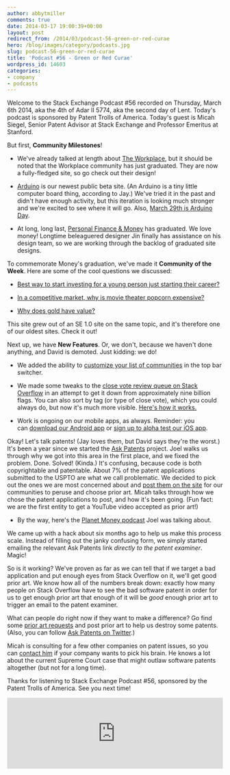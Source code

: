 ```yaml
---
author: abbytmiller
comments: true
date: 2014-03-17 19:00:39+00:00
layout: post
redirect_from: /2014/03/podcast-56-green-or-red-curae
hero: /blog/images/category/podcasts.jpg
slug: podcast-56-green-or-red-curae
title: 'Podcast #56 - Green or Red Curae'
wordpress_id: 14603
categories:
- company
- podcasts
---
```


Welcome to the Stack Exchange Podcast #56 recorded on Thursday, March 6th 2014, aka the 4th of Adar II 5774, aka the second day of Lent. Today's podcast is sponsored by Patent Trolls of America. Today's guest is Micah Siegel, Senior Patent Advisor at Stack Exchange and Professor Emeritus at Stanford.

But first, **Community Milestones**!



	
  * We've already talked at length about [The Workplace](http://blog.stackoverflow.com/2013/10/podcast-53-lets-go-rio/), but it should be noted that the Workplace community has just graduated. They are now a fully-fledged site, so go check out their design!

	
  * [Arduino](http://arduino.stackexchange.com/) is our newest public beta site. (An Arduino is a tiny little computer board thing, according to Jay.) We've tried it in the past and didn't have enough activity, but this iteration is looking much stronger and we're excited to see where it will go. Also, [March 29th is Arduino Day](http://day.arduino.cc/).

	
  * At long, long last, [Personal Finance & Money](http://money.stackexchange.com/) has graduated. We love money! Longtime beleaguered designer Jin finally has assistance on his design team, so we are working through the backlog of graduated site designs.


To commemorate Money's graduation, we've made it **Community of the Week**. Here are some of the cool questions we discussed:



	
  * [Best way to start investing for a young person just starting their career?](http://money.stackexchange.com/questions/1625/best-way-to-start-investing-for-a-young-person-just-starting-their-career)

	
  * [In a competitive market, why is movie theater popcorn expensive?](http://money.stackexchange.com/questions/14696/in-a-competitive-market-why-is-movie-theater-popcorn-expensive)

	
  * [Why does gold have value?](http://money.stackexchange.com/questions/1767/why-does-gold-have-value)


This site grew out of an SE 1.0 site on the same topic, and it's therefore one of our oldest sites. Check it out!

Next up, we have **New Features**. Or, we don't, because we haven't done anything, and David is demoted. Just kidding: we do!



	
  * We added the ability to [customize your list of communities](http://blog.stackoverflow.com/2014/03/your-communities-list-is-now-customizable/) in the top bar switcher.

	
  * We made some tweaks to the [close vote review queue on Stack Overflow](http://stackoverflow.com/review) in an attempt to get it down from approximately nine billion flags. You can also sort by tag (or type of close vote), which you could always do, but now it's much more visible. [Here's how it works.](http://meta.stackoverflow.com/questions/223497/lets-burn-down-the-close-queue/)

	
  * Work is ongoing on our mobile apps, as always. Reminder: you can [download our Android app](https://play.google.com/store/apps/details?id=com.stackexchange.marvin) or [sign up to alpha test our iOS app](http://meta.stackoverflow.com/questions/220264/help-us-test-the-alpha-version-of-our-ios-app).


Okay! Let's talk patents! (Jay loves them, but David says they're the worst.) It's been a year since we started the [Ask Patents](http://askpatents.com/) project. Joel walks us through why we got into this area in the first place, and we fixed the problem. Done. Solved! (Kinda.) It's confusing, because code is both copyrightable and patentable. About 7% of the patent applications submitted to the USPTO are what we call problematic. We decided to pick out the ones we are most concerned about and [post them on the site](http://patents.stackexchange.com/questions/tagged/prior-art-request) for our communities to peruse and choose prior art. Micah talks through how we chose the patent applications to post, and how it's been going. (Fun fact: we are the first entity to get a YouTube video accepted as prior art!)



	
  * By the way, here's the [Planet Money podcast](http://www.npr.org/blogs/money/2013/05/31/187374157/episode-462-when-patents-hit-the-podcast) Joel was talking about.


We came up with a hack about six months ago to help us make this process scale. Instead of filling out the janky confusing form, we simply started emailing the relevant Ask Patents link _directly to the patent examiner_. Magic!

So is it working? We've proven as far as we can tell that if we target a bad application and put enough eyes from Stack Overflow on it, we'll get good prior art. We know how all of the numbers break down: exactly how many people on Stack Overflow have to see the bad software patent in order for us to get enough prior art that enough of it will be _good_ enough prior art to trigger an email to the patent examiner.

What can people do right now if they want to make a difference? Go find some [prior art requests](http://patents.stackexchange.com/questions/tagged/prior-art-request) and post prior art to help us destroy some patents. (Also, you can follow [Ask Patents on Twitter](https://twitter.com/askpatents).)

Micah is consulting for a few other companies on patent issues, so you can [contact him](mailto:msiegel@askpatents.com) if your company wants to pick his brain. He knows a lot about the current Supreme Court case that might outlaw software patents altogether (but not for a long time).

Thanks for listening to Stack Exchange Podcast #56, sponsored by the Patent Trolls of America. See you next time!



<p><iframe width="100%" height="166" scrolling="no" frameborder="no" src="https://w.soundcloud.com/player/?url=https%3A//api.soundcloud.com/tracks/139449126&amp;color=ff5500&amp;auto_play=false&amp;hide_related=false&amp;show_artwork=true"></iframe></p>